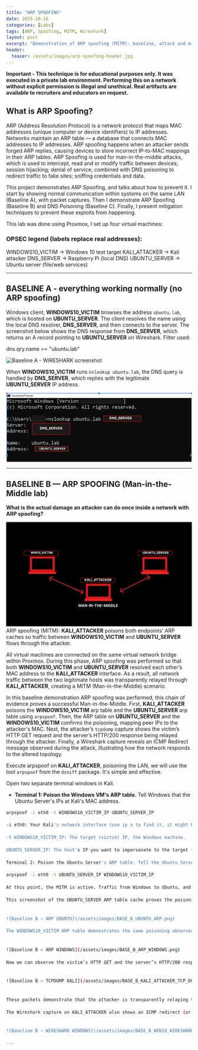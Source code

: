 ```yaml
---
title: "ARP SPOOFING"
date: 2025-10-16
categories: [Labs]
tags: [ARP, Spoofing, MITM, Wireshark]
layout: post
excerpt: "Demonstration of ARP spoofing (MITM): baseline, attack and mitigations."
header:
  teaser: /assets/images/arp-spoofing-header.jpg
---
```


**Important - This technique is for educational purposes only. It was executed in a private lab environment. Performing this on a network without explicit permission is illegal and unethical. Real artifacts are available to recruiters and educators on request.**

## What is ARP Spoofing?

ARP (Address Resolution Protocol) is a network protocol that maps MAC addresses (unique computer or device identifiers) to IP addresses. Networks maintain an ARP table — a database that connects MAC addresses to IP addresses. ARP spoofing happens when an attacker sends forged ARP replies, causing devices to store incorrect IP-to-MAC mappings in their ARP tables. ARP Spoofing is used for man-in-the-middle attacks, which is used to intercept, read and or modify traffic between devices; session hijacking; denial of service; combined with DNS poisoning to redirect traffic to fake sites; sniffing credentials and data.

This project demonstrates ARP Spoofing, and talks about how to prevent it. I start by showing normal communication within systems on the same LAN (Baseline A), with packet captures. Then I demonstrate ARP Spoofing (Baseline B) and DNS Poisoning (Baseline C). Finally, I present mitigation techniques to prevent these exploits from happening.

This lab was done using Proxmox, I set up four virtual machines:

### OPSEC legend (labels replace real addresses):

WINDOWS10_VICTIM → Windows 10 test target
KALI_ATTACKER → Kali attacker
DNS_SERVER → Raspberry Pi (local DNS)
UBUNTU_SERVER → Ubuntu server (file/web services)

---

## BASELINE A - everything working normally (no ARP spoofing)

Windows client, **WINDOWS10_VICTIM** browses the address `ubuntu.lab`, which is hosted on **UBUNTU_SERVER**. The client resolves the name using the local DNS resolver, **DNS_SERVER**, and then connects to the server. The screenshot below shows the DNS response from **DNS_SERVER**, which returns an A record pointing to **UBUNTU_SERVER** on Wireshark. Filter used:

dns.qry.name == "ubuntu.lab"

![Baseline A - WIRESHARK screenshot](/assets/images/BASE_A_WIRESHARK_DNS_1.png)

When **WINDOWS10_VICTIM** runs `nslookup ubuntu.lab`, the DNS query is handled by **DNS_SERVER**, which replies with the legitimate **UBUNTU_SERVER** IP address.

![Baseline A — nslookup ubuntu.lab](/assets/images/BASE_A_ns_look_up_w_to_ubuntulab.png)

---

## BASELINE B — ARP SPOOFING (Man-in-the-Middle lab)

**What is the actual damage an attacker can do once inside a network with ARP spoofing?**

![Baseline B — MITM topology](/assets/images/FINAL_BASE_B_SYSTEMS.png)
ARP spoofing (MITM): **KALI_ATTACKER** poisons both endpoints’ ARP caches so traffic between **WINDOWS10_VICTIM** and **UBUNTU_SERVER** flows through the attacker.

All virtual machines are connected on the same virtual network bridge within Proxmox. During this phase, ARP spoofing was performed so that both **WINDOWS10_VICTIM** and **UBUNTU_SERVER** resolved each other’s MAC address to the **KALI_ATTACKER** interface. As a result, all network traffic between the two legitimate hosts was transparently relayed through **KALI_ATTACKER**, creating a MITM (Man-in-the-Middle) scenario.

In this baseline demonstration ARP spoofing was performed, this chain of evidence proves a successful Man-in-the-Middle. First, **KALI_ATTACKER** poisons the **WINDOWS10_VICTIM** arp table and the **UBUNTU_SERVER** arp table using `arpspoof`. Then, the ARP table on **UBUNTU_SERVER** and the **WINDOWS10_VICTIM** confirms the poisoning, mapping peer IPs to the attacker's MAC. Next, the attacker’s `tcpdump` capture shows the victim’s HTTP GET request and the server’s HTTP/200 response being relayed through the attacker. Finally, a Wireshark capture reveals an ICMP Redirect message observed during the attack, illustrating how the network responds to the altered topology.

Execute arpspoof on **KALI_ATTACKER**, poisoning the LAN, we will use the tool `arpspoof` from the `dsniff` package. It's simple and effective.

Open two separate terminal windows in Kali.

- **Terminal 1: Poison the Windows VM's ARP table.** Tell Windows that the Ubuntu Server's IPs at Kali's MAC address.

```bash
arpspoof -i eth0 -t WINDOWS10_VICTIM_IP UBUNTU_SERVER_IP

-i eth0: Your Kali's network interface (use ip a to find it, it might be ens18 or similar).

-t WINDOWS10_VICTIM_IP: The target (victim) IP, the Windows machine.

UBUNTU_SERVER_IP: The host's IP you want to impersonate to the target (the server).

Terminal 2: Poison the Ubuntu Server's ARP table. Tell the Ubuntu Server that the Windows IP is at Kali's MAC address.

arpspoof -i eth0 -t UBUNTU_SERVER_IP WINDOWS10_VICTIM_IP

At this point, the MITM is active. Traffic from Windows to Ubuntu, and vice versa, is now flowing through your Kali machine. You can verify this by looking at the ARP table on the Windows machine (arp -a in cmd) – you should see the Ubuntu Server's IP address mapped to Kali's MAC address.

This screenshot of the UBUNTU_SERVER ARP table cache proves the poisoning: the IP address that should map the WINDOWS10_VICTIM's IP address is instead associated with the KALI_ATTACKER MAC address.


![Baseline B — ARP UBUNTU](/assets/images/BASE_B_UBUNTU_ARP.png)

The WINDOWS10_VICTIM ARP table demonstrates the same poisoning observed on the server: both the server's and attacker's IPs are associated with the KALI_ATTACKER MAC address in the victim's ARP cache. This confirms that WINDOWS10_VICTIM has been tricked into sending frames for the server to the attacker. When combined with the server-side ARP evidence, these symmetric ARP cache entries prove that the attacker sits in the middle for both directions of the conversation.


![Baseline B — ARP WINDOWS](/assets/images/BASE_B_ARP_WINDOWS.png)

Now we can observe the victim’s HTTP GET and the server’s HTTP/200 response being forwarded with tcpdump on the KALI_ATTACKER VM.


![Baseline B — TCPDUMP KALI](/assets/images/BASE_B_KALI_ATTACKER_TCP_DUMP_ARP_SPOOFING.png)


These packets demonstrate that the attacker is transparently relaying traffic between the victim and server. Captured by the attacker, tcpdump displays the victim’s HTTP GET requests and the server’s HTTP 200 responses. Note that the IP headers show src=WINDOWS10_VICTIM and dst=UBUNTU_SERVER, but the Ethernet frames are received by the attacker. This confirms that traffic is being intercepted and relayed (MITM) while preserving the original IP/TCP endpoints.

The Wireshark capture on KALI_ATTACKER also shows an ICMP redirect (or related control message) captured on the attacker. ICMP redirect messages indicate routing/forwarding changes and, in this context, demonstrate additional network-layer side effects of the poisoning — e.g., hosts receiving route notices or the attacker's role in modifying traffic paths. Use this capture to explain how the network perceives the changed link-layer topology.


![Baseline B — WIRESHARK WINDOWS](/assets/images/BASE_B_WIN10_WIRESHARK_ARP.png)

---
```
